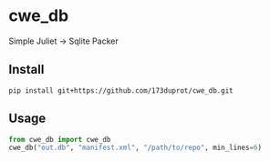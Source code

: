 # cwe_db

Simple Juliet -> Sqlite Packer

## Install

```
pip install git+https://github.com/173duprot/cwe_db.git
```

## Usage
```py
from cwe_db import cwe_db
cwe_db("out.db", "manifest.xml", "/path/to/repo", min_lines=6)
```
